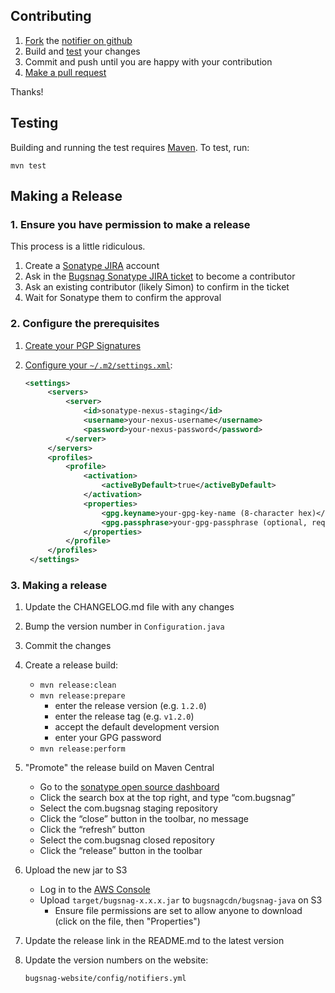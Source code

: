 ## Contributing

1. [Fork](https://help.github.com/articles/fork-a-repo) the [notifier on github](https://github.com/bugsnag/bugsnag-jav)
2. Build and [test](#testing) your changes
3. Commit and push until you are happy with your contribution
4. [Make a pull request](https://help.github.com/articles/using-pull-requests)

Thanks!

## Testing

Building and running the test requires [Maven](https://maven.apache.org). To
test, run:

```
mvn test
```

## Making a Release

### 1. Ensure you have permission to make a release

This process is a little ridiculous.

1. Create a [Sonatype JIRA](https://issues.sonatype.org) account
2. Ask in the [Bugsnag Sonatype JIRA ticket](https://issues.sonatype.org/browse/OSSRH-5533) to become a contributor
3. Ask an existing contributor (likely Simon) to confirm in the ticket
4. Wait for Sonatype them to confirm the approval

### 2. Configure the prerequisites

1. [Create your PGP Signatures](http://central.sonatype.org/pages/working-with-pgp-signatures.html)
2. [Configure your `~/.m2/settings.xml`](http://central.sonatype.org/pages/apache-maven.html):

   ```xml
   <settings>
		<servers>
			<server>
				<id>sonatype-nexus-staging</id>
				<username>your-nexus-username</username>
				<password>your-nexus-password</password>
			</server>
		</servers>
		<profiles>
			<profile>
				<activation>
					<activeByDefault>true</activeByDefault>
				</activation>
				<properties>
					<gpg.keyname>your-gpg-key-name (8-character hex)</gpg.keyname>
					<gpg.passphrase>your-gpg-passphrase (optional, requires XML escaping)</gpg.passphrase>
				</properties>
			</profile>
		</profiles>
	</settings>
   ```

### 3. Making a release

1. Update the CHANGELOG.md file with any changes
2. Bump the version number in `Configuration.java`
3. Commit the changes
4. Create a release build:
   * `mvn release:clean`
   * `mvn release:prepare`
     - enter the release version (e.g. `1.2.0`)
     - enter the release tag (e.g. `v1.2.0`)
     - accept the default development version
     - enter your GPG password
   * `mvn release:perform`
5. "Promote" the release build on Maven Central
   * Go to the [sonatype open source dashboard](https://oss.sonatype.org/index.html#stagingRepositories)
   * Click the search box at the top right, and type “com.bugsnag”
   * Select the com.bugsnag staging repository
   * Click the “close” button in the toolbar, no message
   * Click the “refresh” button
   * Select the com.bugsnag closed repository
   * Click the “release” button in the toolbar
6. Upload the new jar to S3
   * Log in to the [AWS Console](https://bugsnag.signin.aws.amazon.com/console)
   * Upload `target/bugsnag-x.x.x.jar` to `bugsnagcdn/bugsnag-java` on S3
	 * Ensure file permissions are set to allow anyone to download (click on the
     file, then "Properties")
7. Update the release link in the README.md to the latest version
8. Update the version numbers on the website:

   ```
   bugsnag-website/config/notifiers.yml
   ```
